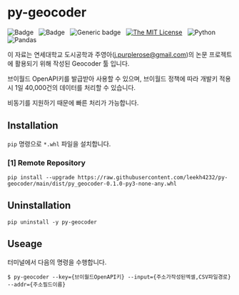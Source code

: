 # py-geocoder 


![Badge](https://img.shields.io/badge/Author-Lee%20KwangHo-blue.svg?style=flat-square&logo=appveyor) &nbsp;
![Badge](https://img.shields.io/badge/Author-Ju%20YoungA-pink.svg?style=flat-square&logo=appveyor) &nbsp;
![Generic badge](https://img.shields.io/badge/version-0.1.0-critical.svg?style=flat-square&logo=appveyor) &nbsp;
[![The MIT License](https://img.shields.io/badge/license-MIT-orange.svg?style=flat-square&logo=appveyor)](http://opensource.org/licenses/MIT) &nbsp;
![Python](https://img.shields.io/badge/Python-3776AB?style=flat-square&logo=appveyor) &nbsp;
![Pandas](https://img.shields.io/badge/Pandas-150458?style=flat-square&logo=appveyor) &nbsp;

이 자료는 연세대학교 도시공학과 주영아(j.purplerose@gmail.com)의 논문 프로젝트에 활용되기 위해 작성된 Geocoder 툴 입니다.

브이월드 OpenAPI키를 발급받아 사용할 수 있으며, 브이월드 정책에 따라 개발키 적용시 1일 40,000건의 데이터를 처리할 수 있습니다.

비동기를 지원하기 때문에 빠른 처리가 가능합니다.

## Installation

`pip` 명령으로 `*.whl` 파일을 설치합니다.

### [1] Remote Repository

```shell
pip install --upgrade https://raw.githubusercontent.com/leekh4232/py-geocoder/main/dist/py_geocoder-0.1.0-py3-none-any.whl
```


## Uninstallation

```shell
pip uninstall -y py-geocoder
```


## Useage

터미널에서 다음의 명령을 수행합니다.

```shell
$ py-geocoder --key={브이월드OpenAPI키} --input={주소가작성된엑셀,CSV파일경로} --addr={주소필드이름}
```
